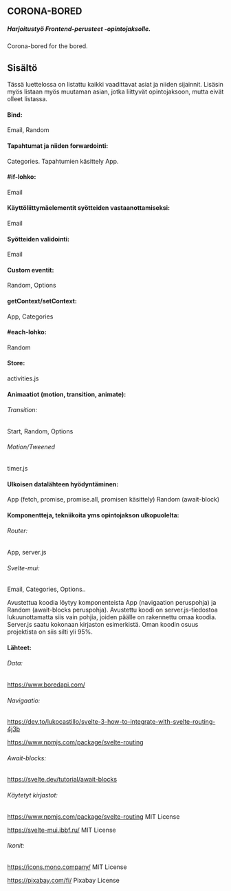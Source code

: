 
## CORONA-BORED
 ##### Harjoitustyö Frontend-perusteet -opintojaksolle.

Corona-bored for the bored. 

## Sisältö

Tässä luettelossa on listattu kaikki vaadittavat asiat ja niiden sijainnit. Lisäsin myös listaan myös muutaman asian, jotka liittyvät opintojaksoon, mutta eivät olleet listassa.

#### Bind:
Email, Random

#### Tapahtumat ja niiden forwardointi:
Categories. Tapahtumien käsittely App.

#### #if-lohko:
Email 

#### Käyttöliittymäelementit syötteiden vastaanottamiseksi:
Email

#### Syötteiden validointi:
Email

#### Custom eventit:
Random, Options

#### getContext/setContext:
App, Categories

#### #each-lohko:
Random

#### Store:
activities.js

#### Animaatiot (motion, transition, animate):
###### Transition: 
Start, Random, Options
###### Motion/Tweened
timer.js

#### Ulkoisen datalähteen hyödyntäminen:
App (fetch, promise, promise.all, promisen käsittely)
Random (await-block)

#### Komponentteja, tekniikoita yms opintojakson ulkopuolelta:
###### Router: 
App, server.js
###### Svelte-mui: 
Email, Categories, Options.. 

Avustettua koodia löytyy komponenteista App (navigaation peruspohja) ja Random (await-blocks peruspohja). Avustettu koodi on server.js-tiedostoa lukuunottamatta siis vain pohjia, joiden päälle on rakennettu omaa koodia. Server.js saatu kokonaan kirjaston esimerkistä. Oman koodin osuus projektista on siis silti yli 95%.


#### Lähteet:

###### Data: 
https://www.boredapi.com/ 

###### Navigaatio: 

https://dev.to/lukocastillo/svelte-3-how-to-integrate-with-svelte-routing-4j3b

https://www.npmjs.com/package/svelte-routing

###### Await-blocks:
https://svelte.dev/tutorial/await-blocks 


###### Käytetyt kirjastot:

https://www.npmjs.com/package/svelte-routing
MIT License

https://svelte-mui.ibbf.ru/
MIT License

###### Ikonit:

https://icons.mono.company/
MIT License

https://pixabay.com/fi/
Pixabay License 
